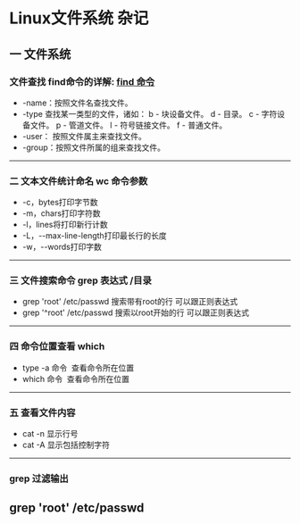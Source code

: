 Linux文件系统 杂记
===
## 一  文件系统
###  文件查找  find命令的详解: [find 命令](https://zhidao.baidu.com/question/490058098582576932.html)
* -name：按照文件名查找文件。
* -type 查找某一类型的文件，诸如：
b - 块设备文件。
d - 目录。
c - 字符设备文件。
p - 管道文件。
l - 符号链接文件。
f - 普通文件。
* -user： 按照文件属主来查找文件。
* -group：按照文件所属的组来查找文件。
---
### 二 文本文件统计命名 **wc** 命令参数
* -c，bytes打印字节数
* -m，chars打印字符数  
* -l，lines将打印新行计数
* -L，--max-line-length打印最长行的长度
* -w，--words打印字数
----
### 三 文件搜索命令 grep 表达式 /目录
* grep 'root' /etc/passwd 搜索带有root的行 可以跟正则表达式
* grep '^root' /etc/passwd 搜索以root开始的行 可以跟正则表达式
---
### 四 命令位置查看 which
* type -a 命令  查看命令所在位置
* which 命令  查看命令所在位置
----
### 五 查看文件内容 
* cat -n 显示行号
* cat -A 显示包括控制字符
---
### grep 过滤输出
grep 'root' /etc/passwd
---
